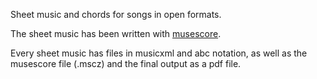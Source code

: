 Sheet music and chords for songs in open formats.

The sheet music has been written with [musescore](http://musescore.org/).

Every sheet music has files in musicxml and abc notation, as well as the musescore file (.mscz) and the final output as a pdf file.
